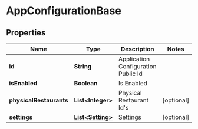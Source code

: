 
# AppConfigurationBase

## Properties
Name | Type | Description | Notes
------------ | ------------- | ------------- | -------------
**id** | **String** | Application Configuration Public Id | 
**isEnabled** | **Boolean** | Is Enabled | 
**physicalRestaurants** | **List&lt;Integer&gt;** | Physical Restaurant Id&#39;s |  [optional]
**settings** | [**List&lt;Setting&gt;**](Setting.md) | Settings |  [optional]



